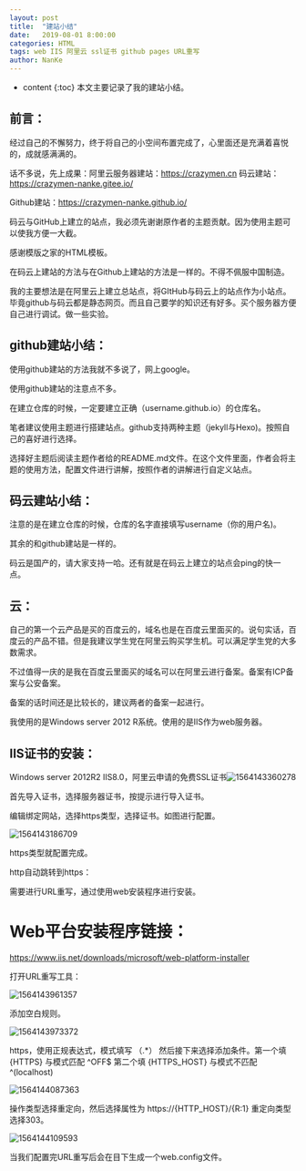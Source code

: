 ```yaml
---
layout: post
title:  "建站小结"
date:   2019-08-01 8:00:00
categories: HTML
tags: web IIS 阿里云 ssl证书 github pages URL重写
author: NanKe
---
```


* content
{:toc}
本文主要记录了我的建站小结。



## 前言：

经过自己的不懈努力，终于将自己的小空间布置完成了，心里面还是充满着喜悦的，成就感满满的。

话不多说，先上成果：阿里云服务器建站：https://crazymen.cn     码云建站：https://crazymen-nanke.gitee.io/

Github建站：https://crazymen-nanke.github.io/

码云与GitHub上建立的站点，我必须先谢谢原作者的主题贡献。因为使用主题可以使我方便一大截。

感谢模版之家的HTML模板。

在码云上建站的方法与在Github上建站的方法是一样的。不得不佩服中国制造。

我的主要想法是在阿里云上建立总站点，将GItHub与码云上的站点作为小站点。毕竟github与码云都是静态网页。而且自己要学的知识还有好多。买个服务器方便自己进行调试。做一些实验。



## github建站小结：

使用github建站的方法我就不多说了，网上google。

使用github建站的注意点不多。

在建立仓库的时候，一定要建立正确（username.github.io）的仓库名。

笔者建议使用主题进行搭建站点。github支持两种主题（jekyll与Hexo)。按照自己的喜好进行选择。

选择好主题后阅读主题作者给的README.md文件。在这个文件里面，作者会将主题的使用方法，配置文件进行讲解，按照作者的讲解进行自定义站点。



## 码云建站小结：

注意的是在建立仓库的时候，仓库的名字直接填写username（你的用户名)。

其余的和github建站是一样的。

码云是国产的，请大家支持一哈。还有就是在码云上建立的站点会ping的快一点。



## 云：

自己的第一个云产品是买的百度云的，域名也是在百度云里面买的。说句实话，百度云的产品不错。但是我建议学生党在阿里云购买学生机。可以满足学生党的大多数需求。

不过值得一庆的是我在百度云里面买的域名可以在阿里云进行备案。备案有ICP备案与公安备案。

备案的话时间还是比较长的，建议两者的备案一起进行。

我使用的是Windows server 2012 R系统。使用的是IIS作为web服务器。



## IIS证书的安装：

Windows server 2012R2  IIS8.0，阿里云申请的免费SSL证书![1564143360278](https://crazymen-nanke.github.io/images/564143360278.png)



首先导入证书，选择服务器证书，按提示进行导入证书。

编辑绑定网站，选择https类型，选择证书。如图进行配置。



![1564143186709](https://crazymen-nanke.github.io/images/564143186709.png)



https类型就配置完成。



http自动跳转到https：

需要进行URL重写，通过使用web安装程序进行安装。



# Web平台安装程序链接：

<https://www.iis.net/downloads/microsoft/web-platform-installer>





打开URL重写工具：

![1564143961357](https://crazymen-nanke.github.io/images/564143961357.png)





添加空白规则。

![1564143973372](https://crazymen-nanke.github.io/images/564143973372.png)







https，使用正规表达式，模式填写 （.*） 然后接下来选择添加条件。第一个填{HTTPS} 与模式匹配  ^OFF$  第二个填 {HTTPS_HOST}  与模式不匹配  ^(localhost) 



![1564144087363](https://crazymen-nanke.github.io/images/564144087363.png)



操作类型选择重定向，然后选择属性为  https://{HTTP_HOST}/{R:1}  重定向类型选择303。

![1564144109593](https://crazymen-nanke.github.io/images/564144109593.png)

当我们配置完URL重写后会在目下生成一个web.config文件。